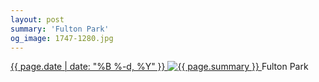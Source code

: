 ```yaml
---
layout: post
summary: 'Fulton Park'
og_image: 1747-1280.jpg
---
```


<p>
 <time>
  <a href="/1747">
   {{ page.date | date: "%B %-d, %Y" }}
  </a>
 </time>
 <a href="/1747">
  <img alt="{{ page.summary }}" sizes="(min-width: 700px) 50vw, calc(100vw - 2rem)" src="{{ site.assets_url }}/1747-640.jpg" srcset="{{ site.assets_url }}/1747-320.jpg 320w, {{ site.assets_url }}/1747-640.jpg 640w, {{ site.assets_url }}/1747-960.jpg 960w, {{ site.assets_url }}/1747-1280.jpg 1280w"/>
 </a>
 <span>
  Fulton Park
 </span>
</p>
